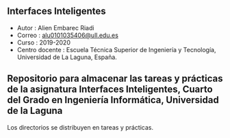 ## Interfaces Inteligentes

* Autor : Alien Embarec Riadi
* Correo : alu0101035406@ull.edu.es
* Curso : 2019-2020
* Centro docente : Escuela Técnica Superior de Ingeniería y Tecnología, Universidad de La Laguna, España.
## Repositorio para almacenar las tareas y prácticas de la asignatura Interfaces Inteligentes, Cuarto del Grado en Ingeniería Informática, Universidad de la Laguna

Los directorios se distribuyen en tareas y prácticas.
